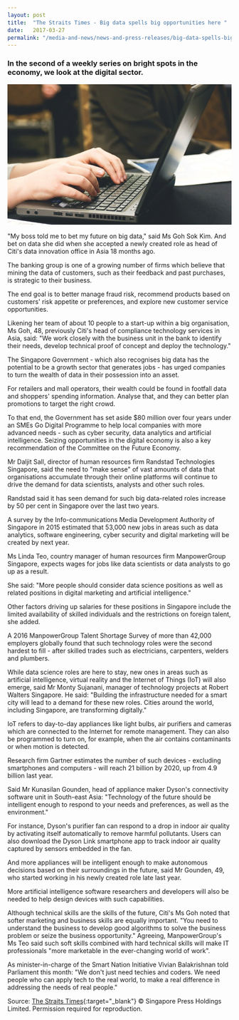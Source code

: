 ```yaml
---
layout: post
title:  "The Straits Times - Big data spells big opportunities here "
date:   2017-03-27
permalink: "/media-and-news/news-and-press-releases/big-data-spells-big-opportunities-here"
---
```


### **In the second of a weekly series on bright spots in the economy, we look at the digital sector.**

![The Straits Times - Big data spells big opportunities here](/images/big-data-spells-big-opportunities-here.png)

"My boss told me to bet my future on big data," said Ms Goh Sok Kim. And bet on data she did when she accepted a newly created role as head of Citi's data innovation office in Asia 18 months ago.

The banking group is one of a growing number of firms which believe that mining the data of customers, such as their feedback and past purchases, is strategic to their business.

The end goal is to better manage fraud risk, recommend products based on customers' risk appetite or preferences, and explore new customer service opportunities.

Likening her team of about 10 people to a start-up within a big organisation, Ms Goh, 48, previously Citi's head of compliance technology services in Asia, said: "We work closely with the business unit in the bank to identify their needs, develop technical proof of concept and deploy the technology."

The Singapore Government - which also recognises big data has the potential to be a growth sector that generates jobs - has urged companies to turn the wealth of data in their possession into an asset.

For retailers and mall operators, their wealth could be found in footfall data and shoppers' spending information. Analyse that, and they can better plan promotions to target the right crowd.

To that end, the Government has set aside $80 million over four years under an SMEs Go Digital Programme to help local companies with more advanced needs - such as cyber security, data analytics and artificial intelligence. Seizing opportunities in the digital economy is also a key recommendation of the Committee on the Future Economy.

Mr Daljit Sall, director of human resources firm Randstad Technologies Singapore, said the need to "make sense" of vast amounts of data that organisations accumulate through their online platforms will continue to drive the demand for data scientists, analysts and other such roles.

Randstad said it has seen demand for such big data-related roles increase by 50 per cent in Singapore over the last two years.

A survey by the Info-communications Media Development Authority of Singapore in 2015 estimated that 53,000 new jobs in areas such as data analytics, software engineering, cyber security and digital marketing will be created by next year.

Ms Linda Teo, country manager of human resources firm ManpowerGroup Singapore, expects wages for jobs like data scientists or data analysts to go up as a result.

She said: "More people should consider data science positions as well as related positions in digital marketing and artificial intelligence."

Other factors driving up salaries for these positions in Singapore include the limited availability of skilled individuals and the restrictions on foreign talent, she added.

A 2016 ManpowerGroup Talent Shortage Survey of more than 42,000 employers globally found that such technology roles were the second hardest to fill - after skilled trades such as electricians, carpenters, welders and plumbers.

While data science roles are here to stay, new ones in areas such as artificial intelligence, virtual reality and the Internet of Things (IoT) will also emerge, said Mr Monty Sujanani, manager of technology projects at Robert Walters Singapore. He said: "Building the infrastructure needed for a smart city will lead to a demand for these new roles. Cities around the world, including Singapore, are transforming digitally."

IoT refers to day-to-day appliances like light bulbs, air purifiers and cameras which are connected to the Internet for remote management. They can also be programmed to turn on, for example, when the air contains contaminants or when motion is detected.

Research firm Gartner estimates the number of such devices - excluding smartphones and computers - will reach 21 billion by 2020, up from 4.9 billion last year.

Said Mr Kunasilan Gounden, head of appliance maker Dyson's connectivity software unit in South-east Asia: "Technology of the future should be intelligent enough to respond to your needs and preferences, as well as the environment."

For instance, Dyson's purifier fan can respond to a drop in indoor air quality by activating itself automatically to remove harmful pollutants. Users can also download the Dyson Link smartphone app to track indoor air quality captured by sensors embedded in the fan.

And more appliances will be intelligent enough to make autonomous decisions based on their surroundings in the future, said Mr Gounden, 49, who started working in his newly created role late last year.

More artificial intelligence software researchers and developers will also be needed to help design devices with such capabilities.

Although technical skills are the skills of the future, Citi's Ms Goh noted that softer marketing and business skills are equally important. "You need to understand the business to develop good algorithms to solve the business problem or seize the business opportunity." Agreeing, ManpowerGroup's Ms Teo said such soft skills combined with hard technical skills will make IT professionals "more marketable in the ever-changing world of work".

As minister-in-charge of the Smart Nation Initiative Vivian Balakrishnan told Parliament this month: "We don't just need techies and coders. We need people who can apply tech to the real world, to make a real difference in addressing the needs of real people."

Source: [The Straits Times](https://www.straitstimes.com/tech/big-data-spells-big-opportunities-here){:target="_blank"} © Singapore Press Holdings Limited. Permission required for reproduction.


